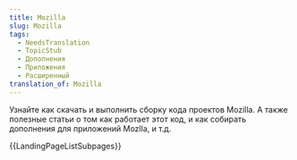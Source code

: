 ```yaml
---
title: Mozilla
slug: Mozilla
tags:
  - NeedsTranslation
  - TopicStub
  - Дополнения
  - Приложения
  - Расширенный
translation_of: Mozilla
---
```

Узнайте как скачать и выполнить сборку кода проектов Mozilla. А также полезные статьи о том как работает этот код, и как собирать дополнения для приложений Mozlla, и т.д.

{{LandingPageListSubpages}}
